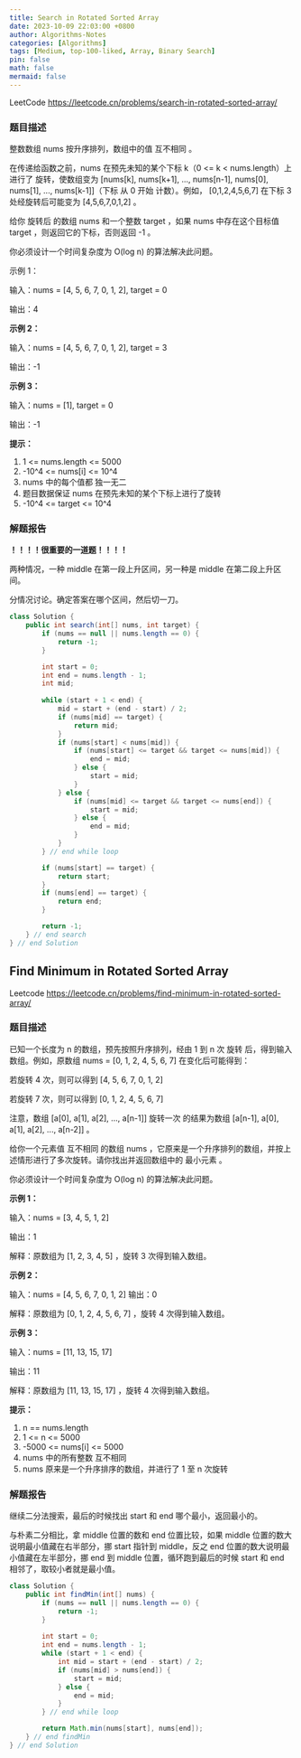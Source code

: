 ```yaml
---
title: Search in Rotated Sorted Array
date: 2023-10-09 22:03:00 +0800
author: Algorithms-Notes
categories: [Algorithms]
tags: [Medium, top-100-liked, Array, Binary Search]
pin: false
math: false
mermaid: false
---
```


LeetCode <https://leetcode.cn/problems/search-in-rotated-sorted-array/>

### 题目描述

整数数组 nums 按升序排列，数组中的值 互不相同 。

在传递给函数之前，nums 在预先未知的某个下标 k（0 <= k < nums.length）上进行了 旋转，使数组变为 [nums[k], nums[k+1], ..., nums[n-1], nums[0], nums[1], ..., nums[k-1]]（下标 从 0 开始 计数）。例如， [0,1,2,4,5,6,7] 在下标 3 处经旋转后可能变为 [4,5,6,7,0,1,2] 。

给你 旋转后 的数组 nums 和一个整数 target ，如果 nums 中存在这个目标值 target ，则返回它的下标，否则返回 -1 。

你必须设计一个时间复杂度为 O(log n) 的算法解决此问题。


示例 1：

输入：nums = [4, 5, 6, 7, 0, 1, 2], target = 0

输出：4

**示例 2：**

输入：nums = [4, 5, 6, 7, 0, 1, 2], target = 3

输出：-1

**示例 3：**

输入：nums = [1], target = 0

输出：-1
 
**提示：**

1. 1 <= nums.length <= 5000
2. -10^4 <= nums[i] <= 10^4
3. nums 中的每个值都 独一无二
4. 题目数据保证 nums 在预先未知的某个下标上进行了旋转
5. -10^4 <= target <= 10^4


### 解题报告

**！！！！很重要的一道题！！！！**

两种情况，一种 middle 在第一段上升区间，另一种是 middle 在第二段上升区间。

分情况讨论。确定答案在哪个区间，然后切一刀。

```java
class Solution {
    public int search(int[] nums, int target) {
        if (nums == null || nums.length == 0) {
            return -1;
        }

        int start = 0;
        int end = nums.length - 1;
        int mid;
        
        while (start + 1 < end) {
            mid = start + (end - start) / 2;
            if (nums[mid] == target) {
                return mid;
            }
            if (nums[start] < nums[mid]) {
                if (nums[start] <= target && target <= nums[mid]) {
                    end = mid;
                } else {
                    start = mid;
                }
            } else {
                if (nums[mid] <= target && target <= nums[end]) {
                    start = mid;
                } else {
                    end = mid;
                }
            }
        } // end while loop

        if (nums[start] == target) {
            return start;
        }
        if (nums[end] == target) {
            return end;
        }

        return -1;
    } // end search
} // end Solution
```



## Find Minimum in Rotated Sorted Array

Leetcode <https://leetcode.cn/problems/find-minimum-in-rotated-sorted-array/>

### 题目描述

已知一个长度为 n 的数组，预先按照升序排列，经由 1 到 n 次 旋转 后，得到输入数组。例如，原数组 nums = [0, 1, 2, 4, 5, 6, 7] 在变化后可能得到：

若旋转 4 次，则可以得到 [4, 5, 6, 7, 0, 1, 2]

若旋转 7 次，则可以得到 [0, 1, 2, 4, 5, 6, 7]

注意，数组 [a[0], a[1], a[2], ..., a[n-1]] 旋转一次 的结果为数组 [a[n-1], a[0], a[1], a[2], ..., a[n-2]] 。

给你一个元素值 互不相同 的数组 nums ，它原来是一个升序排列的数组，并按上述情形进行了多次旋转。请你找出并返回数组中的 最小元素 。

你必须设计一个时间复杂度为 O(log n) 的算法解决此问题。

 

**示例 1：**

输入：nums = [3, 4, 5, 1, 2]

输出：1

解释：原数组为 [1, 2, 3, 4, 5] ，旋转 3 次得到输入数组。

**示例 2：**

输入：nums = [4, 5, 6, 7, 0, 1, 2]
输出：0

解释：原数组为 [0, 1, 2, 4, 5, 6, 7] ，旋转 4 次得到输入数组。

**示例 3：**

输入：nums = [11, 13, 15, 17]

输出：11

解释：原数组为 [11, 13, 15, 17] ，旋转 4 次得到输入数组。
 

**提示：**

1. n == nums.length
2. 1 <= n <= 5000
3. -5000 <= nums[i] <= 5000
4. nums 中的所有整数 互不相同
5. nums 原来是一个升序排序的数组，并进行了 1 至 n 次旋转

### 解题报告

继续二分法搜索，最后的时候找出 start 和 end 哪个最小，返回最小的。

与朴素二分相比，拿 middle 位置的数和 end 位置比较，如果 middle 位置的数大说明最小值藏在右半部分，挪 start 指针到 middle，反之 end 位置的数大说明最小值藏在左半部分，挪 end 到 middle 位置，循环跑到最后的时候 start 和 end 相邻了，取较小者就是最小值。

```java
class Solution {
    public int findMin(int[] nums) {
        if (nums == null || nums.length == 0) {
            return -1;
        }
        
        int start = 0;
        int end = nums.length - 1;
        while (start + 1 < end) {
            int mid = start + (end - start) / 2;
            if (nums[mid] > nums[end]) {
                start = mid;
            } else {
                end = mid;
            }
        } // end while loop

        return Math.min(nums[start], nums[end]);
    } // end findMin
} // end Solution
```